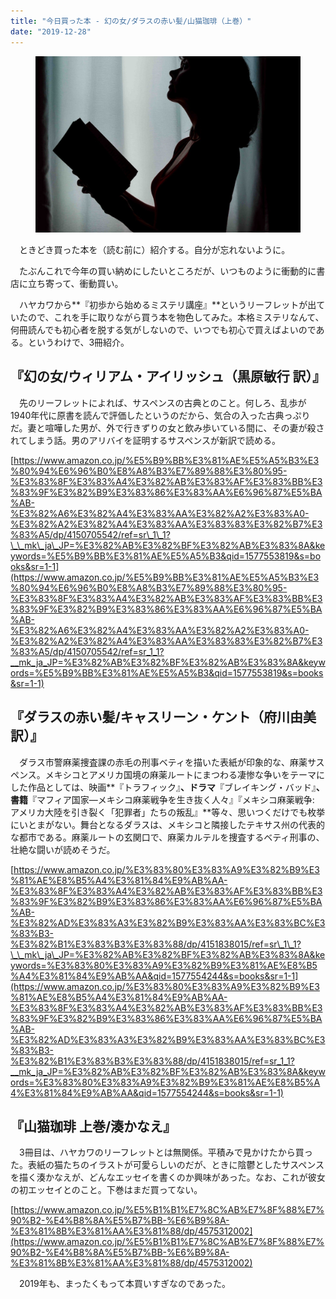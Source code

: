 ```yaml
---
title: "今日買った本 - 幻の女/ダラスの赤い髪/山猫珈琲（上巻）"
date: "2019-12-28"
---
```


<figure>

![](/assets/n7b1fce81843e_fdcd2665c45f62b39a626847d0ba01cc.jpeg)

</figure>

　ときどき買った本を（読む前に）紹介する。自分が忘れないように。

　たぶんこれで今年の買い納めにしたいところだが、いつものように衝動的に書店に立ち寄って、衝動買い。

　ハヤカワから**『初歩から始めるミステリ講座』**というリーフレットが出ていたので、これを手に取りながら買う本を物色してみた。本格ミステリなんて、何冊読んでも初心者を脱する気がしないので、いつでも初心で買えばよいのである。というわけで、3冊紹介。

## 『幻の女/ウィリアム・アイリッシュ（黒原敏行 訳）』

　先のリーフレットによれば、サスペンスの古典とのこと。何しろ、乱歩が1940年代に原書を読んで評価したというのだから、気合の入った古典っぷりだ。妻と喧嘩した男が、外で行きずりの女と飲み歩いている間に、その妻が殺されてしまう話。男のアリバイを証明するサスペンスが新訳で読める。

[https://www.amazon.co.jp/%E5%B9%BB%E3%81%AE%E5%A5%B3%E3%80%94%E6%96%B0%E8%A8%B3%E7%89%88%E3%80%95-%E3%83%8F%E3%83%A4%E3%82%AB%E3%83%AF%E3%83%BB%E3%83%9F%E3%82%B9%E3%83%86%E3%83%AA%E6%96%87%E5%BA%AB-%E3%82%A6%E3%82%A4%E3%83%AA%E3%82%A2%E3%83%A0-%E3%82%A2%E3%82%A4%E3%83%AA%E3%83%83%E3%82%B7%E3%83%A5/dp/4150705542/ref=sr\_1\_1?\_\_mk\_ja\_JP=%E3%82%AB%E3%82%BF%E3%82%AB%E3%83%8A&keywords=%E5%B9%BB%E3%81%AE%E5%A5%B3&qid=1577553819&s=books&sr=1-1](https://www.amazon.co.jp/%E5%B9%BB%E3%81%AE%E5%A5%B3%E3%80%94%E6%96%B0%E8%A8%B3%E7%89%88%E3%80%95-%E3%83%8F%E3%83%A4%E3%82%AB%E3%83%AF%E3%83%BB%E3%83%9F%E3%82%B9%E3%83%86%E3%83%AA%E6%96%87%E5%BA%AB-%E3%82%A6%E3%82%A4%E3%83%AA%E3%82%A2%E3%83%A0-%E3%82%A2%E3%82%A4%E3%83%AA%E3%83%83%E3%82%B7%E3%83%A5/dp/4150705542/ref=sr_1_1?__mk_ja_JP=%E3%82%AB%E3%82%BF%E3%82%AB%E3%83%8A&keywords=%E5%B9%BB%E3%81%AE%E5%A5%B3&qid=1577553819&s=books&sr=1-1)

## **『ダラスの赤い髪/キャスリーン・ケント（府川由美 訳）』**

　ダラス市警麻薬捜査課の赤毛の刑事ベティを描いた表紙が印象的な、麻薬サスペンス。メキシコとアメリカ国境の麻薬ルートにまつわる凄惨な争いをテーマにした作品としては、映画**『トラフィック』**、ドラマ**『ブレイキング・バッド』**、書籍**『マフィア国家―メキシコ麻薬戦争を生き抜く人々』『メキシコ麻薬戦争: アメリカ大陸を引き裂く「犯罪者」たちの叛乱』**等々、思いつくだけでも枚挙にいとまがない。舞台となるダラスは、メキシコと隣接したテキサス州の代表的な都市である。麻薬ルートの玄関口で、麻薬カルテルを捜査するベティ刑事の、壮絶な闘いが読めそうだ。

[https://www.amazon.co.jp/%E3%83%80%E3%83%A9%E3%82%B9%E3%81%AE%E8%B5%A4%E3%81%84%E9%AB%AA-%E3%83%8F%E3%83%A4%E3%82%AB%E3%83%AF%E3%83%BB%E3%83%9F%E3%82%B9%E3%83%86%E3%83%AA%E6%96%87%E5%BA%AB-%E3%82%AD%E3%83%A3%E3%82%B9%E3%83%AA%E3%83%BC%E3%83%B3-%E3%82%B1%E3%83%B3%E3%83%88/dp/4151838015/ref=sr\_1\_1?\_\_mk\_ja\_JP=%E3%82%AB%E3%82%BF%E3%82%AB%E3%83%8A&keywords=%E3%83%80%E3%83%A9%E3%82%B9%E3%81%AE%E8%B5%A4%E3%81%84%E9%AB%AA&qid=1577554244&s=books&sr=1-1](https://www.amazon.co.jp/%E3%83%80%E3%83%A9%E3%82%B9%E3%81%AE%E8%B5%A4%E3%81%84%E9%AB%AA-%E3%83%8F%E3%83%A4%E3%82%AB%E3%83%AF%E3%83%BB%E3%83%9F%E3%82%B9%E3%83%86%E3%83%AA%E6%96%87%E5%BA%AB-%E3%82%AD%E3%83%A3%E3%82%B9%E3%83%AA%E3%83%BC%E3%83%B3-%E3%82%B1%E3%83%B3%E3%83%88/dp/4151838015/ref=sr_1_1?__mk_ja_JP=%E3%82%AB%E3%82%BF%E3%82%AB%E3%83%8A&keywords=%E3%83%80%E3%83%A9%E3%82%B9%E3%81%AE%E8%B5%A4%E3%81%84%E9%AB%AA&qid=1577554244&s=books&sr=1-1)

## **『山猫珈琲 上巻/湊かなえ』**

　3冊目は、ハヤカワのリーフレットとは無関係。平積みで見かけたから買った。表紙の猫たちのイラストが可愛らしいのだが、ときに陰鬱としたサスペンスを描く湊かなえが、どんなエッセイを書くのか興味があった。なお、これが彼女の初エッセイとのこと。下巻はまだ買ってない。

[https://www.amazon.co.jp/%E5%B1%B1%E7%8C%AB%E7%8F%88%E7%90%B2-%E4%B8%8A%E5%B7%BB-%E6%B9%8A-%E3%81%8B%E3%81%AA%E3%81%88/dp/4575312002](https://www.amazon.co.jp/%E5%B1%B1%E7%8C%AB%E7%8F%88%E7%90%B2-%E4%B8%8A%E5%B7%BB-%E6%B9%8A-%E3%81%8B%E3%81%AA%E3%81%88/dp/4575312002)

　2019年も、まったくもって本買いすぎなのであった。
